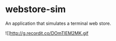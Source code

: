 # webstore-sim

An application that simulates a terminal web store.

![]http://g.recordit.co/DOmTlEM2MK.gif
